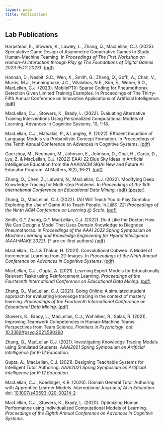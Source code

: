 ```yaml
---
layout: page
title: Publications
---
```


## Lab Publications

Harpstead, E., Stowers, K., Lawley, L., Zhang, Q., MacLellan, C.J. (2023). Speculative
Game Design of Asymmetric Cooperative Games to Study Human-Machine Teaming. In _Proceedings
of The First Workshop on Human-AI Interaction through Play @ The Foundations of Digital Games
2023 (FDG 2023)_. [(pdf)][harpstead-fdg-23]

Hannan, D., Nesbit, S.C., Wen, X., Smith, G., Zhang, Q., Goffi, A., Chan, V., Morris, M.J., 
Hunninghake, J.C., Villalobos, N.E., Kim, E., Weber, R.O., MacLellan, C.J. (2023). 
MobilePTX: Sparse Coding for Pneumothorax Detection Given Limited Training Examples. In Proceedings
of The Thirty-Fifth Annual Conference on Innovative Applications of Artificial Intelligence.
[(pdf)][hannan-iaai-23][<i class="fab fa-youtube"></i>][hannan-iaai-23-video]

MacLellan, C.J., Stowers, K., Brady, L. (2022). Evaluating Alternative Training Interventions
Using Personalized Computational Models of Learning. Advances in Cognitive Systems, 10, 1-18. 

MacLellan, C.J., Matsakis, P., & Langley, P. (2022). Efficient Induction of Language Models
via Probabilistic Concept Formation. In Proceedings of the Tenth Annual Conference on
Advances in Cognitive Systems. [(pdf)][maclellan-acs-22] [<i class="fab fa-youtube"></i>][maclellan-acs-22-video]

Guerzhoy, M., Neumann, M., Johnson, E., Johnson, D., Chai, H., Garijo, D., Lyu, Z. &
MacLellan, C.J. (2022) EAAI-22 Blue Sky Ideas in Artificial Intelligence Education from
the AAAI/ACM SIGAI New and Future AI Educator Program. AI Matters, 8(2), 16-21.
[(pdf)][ai-matters-22]

Zhang, Q., Chen, Z., Lalwani, N., MacLellan, C.J. (2022). Modifying Deep Knowledge Tracing
for Multi-step Problems. In _Proceedings of the 15th International Conference on Educational
Data Mining_. [(pdf)][zhang-edm-22-paper] [(poster)][zhang-edm-22-poster] [<i class="fab fa-youtube"></i>][zhang-edm-22-video]

Zhang, Q., MacLellan, C.J. (2022). (A)I Will Teach You to Play Gomoku: Exploring the
Use of Game AI to Teach People. In _L@S '22: Proceedings of the Ninth ACM Conference
on Learning @ Scale_. [(pdf)][zhang-las-22-paper] [<i class="fab fa-youtube"></i>][zhang-las-22-talk-and-paper]

Smith, G.\*, Zhang, Q.\*, MacLellan, C.J. (2022). Do it Like the Doctor: How We Can
Design a Model That Uses Domain Knowledge to Diagnose Pneumothorax.
In _Proceedings of the AAAI 2022 Spring Symposium on Machine Learning and Knowledge Engineering for
Hybrid Intelligence (AAAI-MAKE 2022)_.
(\* are co-first authors) [(pdf)][smith-make-22] [<i class="fab fa-youtube"></i>][smith-make-22-talk]

MacLellan., C.J. & Thakur, H. (2021). Convolutional Cobweb: A Model of Incremental Learning from 2D Images.
In _Proceedings of the Ninth Annual Conference on Advances in Cognitive Systems_.
[(pdf)][maclellan-acs-21] [<i class="fab fa-youtube"></i>][maclellan-acs-21-talk]

MacLellan, C.J., Gupta, A. (2021). Learning Expert Models for
Educationally Relevant Tasks using Reinforcement Learning.
_Proceedings of the Fourteenth International Conference on Educational
Data Mining_. [(pdf)][maclellan-edm-2021] [<i class="fab fa-youtube"></i>][maclellan-edm-2021-talk]

Zhang, Q., MacLellan, C.J. (2021). Going Online: A simulated student approach for evaluating
knowledge tracing in the context of mastery learning. _Proceedings of the Fourteenth
International Conference on Educational Data Mining_. [(pdf)][zhang-edm-2021] [<i class="fab fa-youtube"></i>][zhang-edm-2021-talk]

Stowers, K., Brady, L., MacLellan, C.J., Wohleber, R., Salas, R. (2021).
Improving Teamwork Competencies in Human-Machine Teams: Perspectives from Team
Science. _Frontiers in Psychology_. doi: [10.3389/fpsyg.2021.590290][stowers-2021]

Zhang, Q., MacLellan C.J. (2021). Investigating Knowledge Tracing Models
using Simulated Students. _AAAI2021 Spring Symposium on Artificial
Intelligence for K-12 Education_. [<i class="far fa-file-pdf"></i>][zhang-aaai-2021]
[<i class="fab fa-youtube"></i>][zhang-aaai-2021-talk]

Gupta, A., MacLellan, C.J. (2021). Designing Teachable Systems for
Intelligent Tutor Authoring. _AAAI2021 Spring Symposium on Artificial
Intelligence for K-12 Education_. [<i class="far fa-file-pdf"></i>][gupta-aaai-2021]
[<i class="fab fa-youtube"></i>][gupta-aaai-2021-talk]

MacLellan, C.J., Koedinger, K.R. (2020). Domain General Tutor Authoring
with Apprentice Learner Models. _International Journal of AI in Education_. 
doi: [10.1007/s40593-020-00214-2][maclellan-ijaied-2020-doi]
[<i class="far fa-file-pdf"></i>][maclellan-ijaied-2020] [<i class="fab fa-youtube"></i>][ijaied-aied21-talk]

MacLellan, C.J., Stowers, K., Brady, L. (2020). Optimizing Human 
Performance using Individualized Computational Models of Learning. 
_Proceedings of the Eighth Annual Conference on Advances in
Cognitive Systems_. [<i class="far fa-file-pdf"></i>][maclellan-acs-2020]
[<i class="fab fa-youtube"></i>][maclellan-2020-acs-talk]

[hannan-iaai-23-video]: https://youtu.be/7ex8qQT5xSs
[hannan-iaai-23]: https://arxiv.org/abs/2212.03282
[harpstead-fdg-23]: https://doi.org/10.1145/3582437.3587200
[maclellan-acs-22-video]: https://www.youtube.com/watch?v=ACTJaLlup-I
[maclellan-acs-22]: https://chrismaclellan.com/media/publications/maclellan-acs-22.pdf
[ai-matters-22]: https://sigai.acm.org/static/aimatters/8-2/AIMatters-8-2-04-Guerzhoy.pdf
[zhang-edm-22-video]: https://www.youtube.com/watch?v=pSmxlBQC76g
[zhang-edm-22-poster]: https://chrismaclellan.com/media/publications/zhang-edm-22-poster.pdf
[zhang-edm-22-paper]: https://educationaldatamining.org/edm2022/proceedings/2022.EDM-posters.82/2022.EDM-posters.82.pdf
[zhang-las-22-paper]: https://dl.acm.org/doi/pdf/10.1145/3491140.3528331
[zhang-las-22-talk-and-paper]: https://dl.acm.org/doi/10.1145/3491140.3528331
[smith-make-22-talk]: https://www.youtube.com/watch?v=hKtjlMX9n0c
[smith-make-22]: https://doi.org/10.48550/arXiv.2205.12159
[maclellan-acs-21-talk]: https://youtu.be/YJPrrfdRxQ8
[maclellan-acs-21]: https://chrismaclellan.com/media/publications/MacLellan-ACS-21.pdf
[zhang-edm-2021-talk]: https://www.youtube.com/watch?v=NwmeShqfOI4
[maclellan-edm-2021-talk]: https://www.youtube.com/watch?v=WD3fujvp86Q
[ijaied-aied21-talk]: https://www.youtube.com/watch?v=_5x8JyJYkHU
[stowers-2021]: https://doi.org/10.3389/fpsyg.2021.590290
[maclellan-edm-2021]: https://chrismaclellan.com/media/publications/MacLellan-EDM-2021.pdf
[zhang-edm-2021]: https://chrismaclellan.com/media/publications/Zhang-EDM-2021.pdf
[zhang-aaai-2021-talk]: https://www.youtube.com/watch?v=a5ssnJp_EYo&list=PLCs_ylKds0dNXo8kd8eHRDZK2KbCBcL27&index=13
[zhang-aaai-2021]: /files/Investigating-Knowledge-Tracing-Models-using-Simulated-Students.pdf
[gupta-aaai-2021-talk]: https://www.youtube.com/watch?v=UV7r9yvz5I0&list=PLCs_ylKds0dNXo8kd8eHRDZK2KbCBcL27&index=12
[gupta-aaai-2021]: /files/Designing-Teachable-Systems-for-Intelligent-Tutor-Authoring.pdf
[maclellan-ijaied-2020]: https://link.springer.com/content/pdf/10.1007/s40593-020-00214-2.pdf
[maclellan-ijaied-2020-doi]: https://dx.doi.org/10.1007/s40593-020-00214-2
[maclellan-2020-acs-talk]: https://www.youtube.com/watch?v=LpjXd2Xlqpo
[maclellan-acs-2020]: https://chrismaclellan.com/media/publications/MacLellan-ACS-2020.pdf
